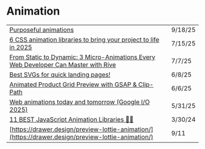 # Animation

|                                                                                                                                                                                                                 |         |
| --------------------------------------------------------------------------------------------------------------------------------------------------------------------------------------------------------------- | ------- |
| [Purposeful animations](https://emilkowal.ski/ui/you-dont-need-animations?ref=dailydev)                                                                                                                         | 9/18/25 |
| [6 CSS animation libraries to bring your project to life in 2025](https://blog.logrocket.com/6-css-animation-libraries-2025/?ref=dailydev)                                                                      | 7/15/25 |
| [From Static to Dynamic: 3 Micro-Animations Every Web Developer Can Master with Rive](https://app.daily.dev/posts/from-static-to-dynamic-3-micro-animations-every-web-developer-can-master-with-rive-isee5ajqf) | 7/7/25  |
| [Best SVGs for quick landing pages!](https://tools.ui-layouts.com/svg-line-draw?ref=dailydev)                                                                                                                   | 6/8/25  |
| [Animated Product Grid Preview with GSAP & Clip-Path](https://tympanus.net/codrops/2025/05/27/animated-product-grid-preview-with-gsap-clip-path/?ref=dailydev)                                                  | 6/6/25  |
| [Web animations today and tomorrow (Google I/O 2025)](https://www.bram.us/2025/05/22/web-animations-today-and-tomorrow-google-i-o-2025/?ref=dailydev)                                                           | 5/31/25 |
| [11 BEST JavaScript Animation Libraries 🎨✨](https://dev.to/arjuncodess/11-best-javascript-animation-libraries-1hmc)                                                                                            | 3/30/24 |
| [https://drawer.design/preview-lottie-animation/](https://drawer.design/preview-lottie-animation/)                                                                                                              | 9/11    |
